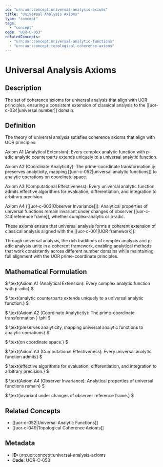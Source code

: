 ```yaml
---
id: "urn:uor:concept:universal-analysis-axioms"
title: "Universal Analysis Axioms"
type: "concept"
tags:
  - "concept"
code: "UOR-C-053"
relatedConcepts:
  - "urn:uor:concept:universal-analytic-functions"
  - "urn:uor:concept:topological-coherence-axioms"
---
```


# Universal Analysis Axioms

## Description

The set of coherence axioms for universal analysis that align with UOR principles, ensuring a consistent extension of classical analysis to the [[uor-c-034|universal number]] domain.

## Definition

The theory of universal analysis satisfies coherence axioms that align with UOR principles:

Axiom A1 (Analytical Extension): Every complex analytic function with p-adic analytic counterparts extends uniquely to a universal analytic function.

Axiom A2 (Coordinate Analyticity): The prime-coordinate transformation φ preserves analyticity, mapping [[uor-c-052|universal analytic functions]] to analytic operations on coordinate space.

Axiom A3 (Computational Effectiveness): Every universal analytic function admits effective algorithms for evaluation, differentiation, and integration to arbitrary precision.

Axiom A4 ([[uor-c-003|Observer Invariance]]): Analytical properties of universal functions remain invariant under changes of observer [[uor-c-313|reference frame]], whether complex-analytic or p-adic.

These axioms ensure that universal analysis forms a coherent extension of classical analysis aligned with the [[uor-c-001|UOR framework]].

Through universal analysis, the rich traditions of complex analysis and p-adic analysis unite in a coherent framework, enabling analytical methods that work consistently across different number domains while maintaining full alignment with the UOR prime-coordinate principles.

## Mathematical Formulation

$
\text{Axiom A1 (Analytical Extension): Every complex analytic function with p-adic}
$

$
\text{analytic counterparts extends uniquely to a universal analytic function.}
$

$
\text{Axiom A2 (Coordinate Analyticity): The prime-coordinate transformation } \phi
$

$
\text{preserves analyticity, mapping universal analytic functions to analytic operations}
$

$
\text{on coordinate space.}
$

$
\text{Axiom A3 (Computational Effectiveness): Every universal analytic function admits}
$

$
\text{effective algorithms for evaluation, differentiation, and integration to arbitrary precision.}
$

$
\text{Axiom A4 (Observer Invariance): Analytical properties of universal functions remain}
$

$
\text{invariant under changes of observer reference frame.}
$

## Related Concepts

- [[uor-c-052|Universal Analytic Functions]]
- [[uor-c-049|Topological Coherence Axioms]]

## Metadata

- **ID:** urn:uor:concept:universal-analysis-axioms
- **Code:** UOR-C-053
